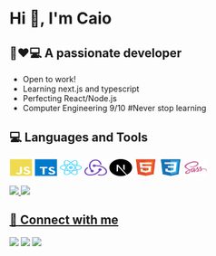 # Hi 👋, I'm Caio

## :man::hearts::computer: A passionate developer
- Open to work!
- Learning next.js and typescript
- Perfecting React/Node.js
- Computer Engineering 9/10
#Never stop learning

## :computer: Languages and Tools
<div style="display: inline_block">
  <img align="center" alt="Caio-Js" height="30" width="40" src="https://raw.githubusercontent.com/devicons/devicon/master/icons/javascript/javascript-plain.svg">
  <img align="center" alt="Caio-Ts" height="30" width="40" src="https://raw.githubusercontent.com/devicons/devicon/master/icons/typescript/typescript-plain.svg">
  <img align="center" alt="Caio-React" height="30" width="40" src="https://raw.githubusercontent.com/devicons/devicon/master/icons/react/react-original.svg">
  <img align="center" alt="Caio-Redux" height="30" width="40" src="https://raw.githubusercontent.com/devicons/devicon/master/icons/redux/redux-original.svg">
  <img align="center" alt="Caio-Next" height="30" width="40" src="https://raw.githubusercontent.com/devicons/devicon/master/icons/nextjs/nextjs-original.svg">
  <img align="center" alt="Caio-HTML" height="30" width="40" src="https://raw.githubusercontent.com/devicons/devicon/master/icons/html5/html5-original.svg">
  <img align="center" alt="Caio-CSS" height="30" width="40" src="https://raw.githubusercontent.com/devicons/devicon/master/icons/css3/css3-original.svg">
  <img align="center" alt="Caio-CSS" height="30" width="40" src="https://raw.githubusercontent.com/devicons/devicon/master/icons/sass/sass-original.svg">
</div>
 <br>
<div>
  <a href="https://github.com/caiodavid">
  <img height="180em" src="https://github-readme-stats.vercel.app/api/top-langs/?username=caiodavid&layout=compact&langs_count=8&theme=dracula"/>
  <img height="180em" src="https://github-readme-stats.vercel.app/api?username=caiodavid&show_icons=true&theme=dracula&include_all_commits=true&count_private=true"/>
</div>

  
## :calling: Connect with me

<div>
  <a href = "mailto: caiodavid111@gmail.com"><img src="https://img.shields.io/badge/-Gmail-%23EA4335?style=for-the-badge&logo=gmail&logoColor=white" target="_blank"></a>
  <a href="https://www.linkedin.com/in/caiodaviddesouza" target="_blank"><img src="https://img.shields.io/badge/-LinkedIn-%230077B5?style=for-the-badge&logo=linkedin&logoColor=white" target="_blank"></a>
  <a href="https://api.whatsapp.com/send?phone=5522992757280&text=Hello!" target="_blank"><img src="https://img.shields.io/badge/-WhatsApp-4CA143?style=for-the-badge&logo=whatsapp&logoColor=white" target="_blank"></a>
</div>

